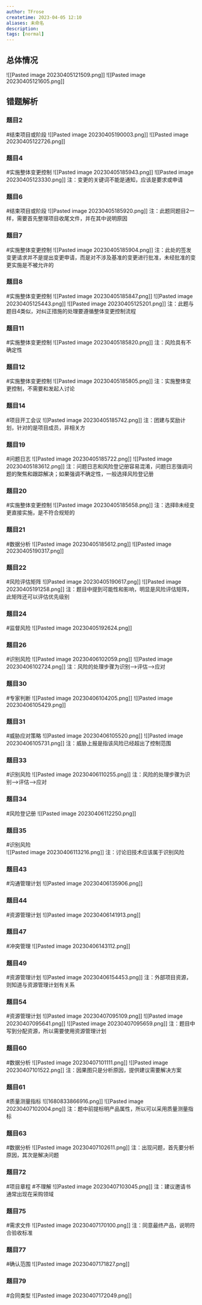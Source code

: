 ```yaml
---
author: TFrose
createtime: 2023-04-05 12:10
aliases: 未命名
description:
tags: [normal]
---
```


## 总体情况
![[Pasted image 20230405121509.png]]
![[Pasted image 20230405121605.png]]

## 错题解析

### 题目2
#结束项目或阶段 
![[Pasted image 20230405190003.png]]
![[Pasted image 20230405122726.png]]

### 题目4
#实施整体变更控制 
![[Pasted image 20230405185943.png]]
![[Pasted image 20230405123330.png]]
注：变更的关键词不能是通知，应该是要求或申请

### 题目6
#结束项目或阶段 
![[Pasted image 20230405185920.png]]
注：此题同题目2一样，需要首先整理项目收尾文件，并在其中说明原因

### 题目7
#实施整体变更控制 
![[Pasted image 20230405185904.png]]
注：此处的签发变更请求并不是提出变更申请，而是对不涉及基准的变更进行批准，未经批准的变更实施是不被允许的

### 题目8
#实施整体变更控制 
![[Pasted image 20230405185847.png]]
![[Pasted image 20230405125443.png]]
![[Pasted image 20230405125201.png]]
注：此题与题目4类似，对纠正措施的处理要遵循整体变更控制流程

### 题目11
#实施整体变更控制 
![[Pasted image 20230405185820.png]]
注：风险具有不确定性

### 题目12
#实施整体变更控制 
![[Pasted image 20230405185805.png]]
注：实施整体变更控制，不需要和发起人讨论

### 题目14
#项目开工会议 
![[Pasted image 20230405185742.png]]
注：团建与奖励计划，针对的是项目成员，非相关方

### 题目19
#问题日志
![[Pasted image 20230405185722.png]]
![[Pasted image 20230405183612.png]]
注：问题日志和风险登记册容易混淆，问题日志强调问题的聚焦和跟踪解决；如果强调不确定性，一般选择风险登记册

### 题目20
#实施整体变更控制 
![[Pasted image 20230405185658.png]]
注：选择B未经变更直接实施，是不符合规矩的

### 题目21
#数据分析 
![[Pasted image 20230405185612.png]]
![[Pasted image 20230405190317.png]]
### 题目22
#风险评估矩阵
![[Pasted image 20230405190617.png]]
![[Pasted image 20230405191258.png]]
注：题目中提到可能性和影响，明显是风险评估矩阵，此矩阵还可以评估优先级别

### 题目24
#监督风险
![[Pasted image 20230405192624.png]]

### 题目26
#识别风险 
![[Pasted image 20230406102059.png]]
![[Pasted image 20230406102724.png]]
注：风险的处理步骤为识别-->评估-->应对

### 题目30
#专家判断 
![[Pasted image 20230406104205.png]]
![[Pasted image 20230406105429.png]]

### 题目31
#威胁应对策略 
![[Pasted image 20230406105520.png]]
![[Pasted image 20230406105731.png]]
注：威胁上报是指该风险已经超出了控制范围

### 题目33
#识别风险 
![[Pasted image 20230406110255.png]]
注：风险的处理步骤为识别-->评估-->应对

### 题目34
#风险登记册 
![[Pasted image 20230406112250.png]]

### 题目35
#识别风险  
![[Pasted image 20230406113216.png]]
注：讨论旧技术应该属于识别风险

### 题目43
#沟通管理计划 
![[Pasted image 20230406135906.png]]

### 题目44
#资源管理计划 
![[Pasted image 20230406141913.png]]

### 题目47
#冲突管理
![[Pasted image 20230406143112.png]]

### 题目49
#资源管理计划 
![[Pasted image 20230406154453.png]]
注：外部项目资源，则知道与资源管理计划有关系

### 题目54
#资源管理计划 
![[Pasted image 20230407095109.png]]
![[Pasted image 20230407095641.png]]
![[Pasted image 20230407095659.png]]
注：题目中写到分配资源，所以需要使用资源管理计划

### 题目60
#数据分析 
![[Pasted image 20230407101111.png]]
![[Pasted image 20230407101522.png]]
注：因果图只是分析原因，提供建议需要解决方案

### 题目61
#质量测量指标
![[1680833866916.png]]
![[Pasted image 20230407102004.png]]
注：题中前提标明产品属性，所以可以采用质量测量指标

### 题目63
#数据分析 
![[Pasted image 20230407102611.png]]
注：出现问题，首先要分析原因，其次是解决问题

### 题目72
#项目章程 #不理解 
![[Pasted image 20230407103045.png]]
注：建议邀请书通常出现在采购领域

### 题目75
#需求文件
![[Pasted image 20230407170100.png]]
注：同意最终产品，说明符合验收标准

### 题目77
#确认范围
![[Pasted image 20230407171827.png]]

### 题目79
#合同类型
![[Pasted image 20230407172049.png]]
